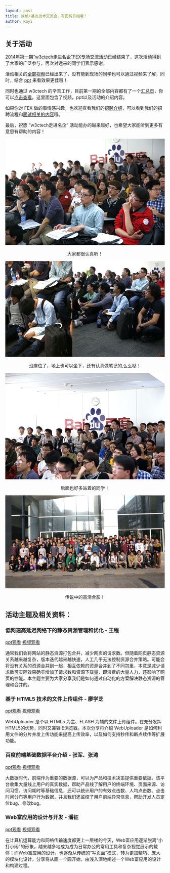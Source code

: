 ```yaml
---
layout: post
title: 妹纸+基友技术交流会，有图有真相哦！
author: Rayi
---
```


## 关于活动
[2014年第一期“w3ctech走进名企”FEX专场交流活动](/blog/2014/03/fex-w3ctech-2014)已经结束了，这次活动得到了大家的广泛参与，再次对远来的同学们表示感谢。

活动相关的[全部视频][fexpage]已经出来了，没有能到现场的同学也可以通过视频来了解，同时，结合 [ppt][slides] 来看效果更佳哦！


同时也通过 w3ctech 的辛苦工作，目前第一期的全部内容都有了一个[汇总页][fexpage]，你可以[点击查看][fexpage]。这里面包含了视频，ppt以及活动的介绍内容。

如果你对 FEX 做的事情感兴趣，也欢迎查看我们的[招聘介绍][weneedyou]，可以看到我们的招聘流程和[面试相关的内容][interview]哦。

最后，祝愿 “w3ctech走进名企” 活动能办的越来越好，也希望大家能听到更多有意思有帮助的内容！


![会议室人好多](/img/fex-w3ctech-happyend/img01.jpg)
<p style="text-align:center">大家都很认真听！</p>

![会议室人好多](/img/fex-w3ctech-happyend/img05.jpg)
<p style="text-align:center">没座位了，地上也可以坐下，还有认真做笔记的,么么哒！</p>

![会议室人好多](/img/fex-w3ctech-happyend/img04.jpg)
<p style="text-align:center">后面也好多站着的同学！</p>

![全体合影](/img/fex-w3ctech-happyend/img02.jpg)
<p style="text-align:center">传说中的高清合影！</p>


## 活动主题及相关资料：

### 低网速高延迟网络下的静态资源管理和优化 - 王程 
[ppt观看][slide1] [视频观看][video1]

通常我们会将网站的静态资源打包合并，减少网页的请求数。但随着网页静态资源关系越来越复杂，版本迭代越来越快速，人工几乎无法控制资源合并策略。可能会将没有关系的资源合并到一起，相互依赖的资源合并到了不同包里，本意是减少请求数可实际效果确实增加了请求数和资源下载量，即浪费的大量人力，还影响了网页的性能。本主题主要为大家分享我们是如何通过自动化的方案解决静态资源的管理和合并的。

### 基于 HTML5 技术的文件上传组件 - 廖学芝 
[ppt观看][slide2] [视频观看][video2]

WebUploader 是个以 HTML5 为主、FLASH 为辅的文件上传组件。在充分发挥HTML5的优势，同时又兼容IE浏览器。本次分享将介绍 WebUploader 是如何利用文件的分片并发上传功能来提高上传效率，以及如何支持秒传和断点续传等扩展功能。

### 百度前端基础数据平台介绍 - 张军、张涛 
[ppt观看][slide3] [视频观看][video3]

大数据时代，前端作为重要的数据源，可以为产品和技术决策提供重要依据。该平台收集大量线上用户的真实数据，帮助产品线了解用户的终端环境、页面来源、访问习惯、访问耗时等基础信息，还可以统计用户的有效点击数、人均点击数、点击时间分布等用户行为数据，并且我们还监控了用户前端异常信息，帮助开发人员定位bug、修改bug。

### Web富应用的设计与开发 - 潘征 
[ppt观看][slide4] [视频观看][video4]

在计算机运算能力和网络传输速度都更上一层楼的今天，Web富应用逐渐脱离“小打小闹”的形象，越来越多地成为成为日常办公的常用工具和复杂视觉展示的载体；而Web富应用的设计，也逐渐从传统的“写页面”模式，转为更加精巧、庞大的模块化设计。分享将从画一个圆开始，由浅入深地阐述一个Web富应用的设计和构建过程。


[video]: http://pages.github.com/
[slides]: https://speakerdeck.com/baidufe
[slide1]: https://speakerdeck.com/baidufe/jing-tai-zi-yuan-zi-dong-he-bing-xi-tong
[slide2]: https://speakerdeck.com/baidufe/ji-yu-html5ji-zhu-de-wen-jian-shang-chuan
[slide3]: https://speakerdeck.com/baidufe/bai-du-qian-duan-ji-chu-shu-ju-ping-tai-jie-shao
[slide4]: https://speakerdeck.com/baidufe/webfu-ying-yong-de-she-ji-yu-kai-fa
[video1]: http://v.youku.com/v_show/id_XNjk2NDMwNTMy.html
[video2]: http://v.youku.com/v_show/id_XNjk2NDI5NTA4.html
[video3]: http://v.youku.com/v_show/id_XNjk2NDYyNDI0.html
[video4]: http://v.youku.com/v_show/id_XNjk2NDg2MzI0.html
[fexpage]: http://www.w3ctech.com/2014/baidufex.html
[weneedyou]: http://fex.baidu.com/we-need-you/
[interview]: https://github.com/fex-team/interview-questions

